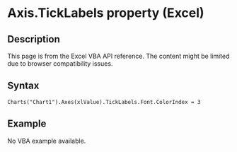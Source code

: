# Axis.TickLabels property (Excel)

## Description
This page is from the Excel VBA API reference. The content might be limited due to browser compatibility issues.

## Syntax
```vba
Charts("Chart1").Axes(xlValue).TickLabels.Font.ColorIndex = 3
```

## Example
No VBA example available.
